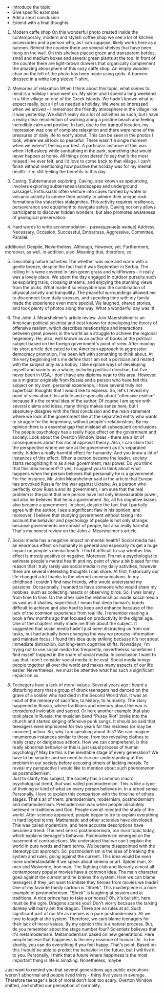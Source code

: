 
- Introduce the topic
- Give specific  examples 
- Add a short conclusion
- Extend with a final thoughts





1. Modern caffe shop
On this wonderful photo created inside the contemporary, modern and stylish coffee shop we see a lot of kitchen accessories and a person who, as I can suppose, likely works here as a barmen. Behind the counter there are several shelves that have been hung on the wall. On this shelves placed green and transparent bottles, small and medium boxes and several green plants at the top. In front of the counter there are light-brown drawers that organically complement the amazing atmosphere of this cozy caffe shop. An empty wooden chair on the left of the photo has been made using grids. A barmen dressed in a white long sleeve T-shirt. 


2. Memories of relaxation
When I think about this topic, what comes to mind is a holiday I once went on. My sister and I spend a long weekend in a little village on one of the Greek Islands. We hadn't known what to expect really, but all of us needed a holiday.
We were so impressed when we arrived - I remember the friendly atmosphere in the village like it was yesterday. We didn't really do a lot of activities as such, but I have a really clear recollection of walking along a pristine beach and feeling incredibly calm and positive. In fact, due to the tranquil location, my impression was one of complete relaxation and there were none of the pressures of daily life to worry about. 
This can be seen in the photos I took, where we all look so peaceful. There wasn't a single moment when we weren't feeling our best. A particular instance of this was when I fell asleep while sunbathing in the park, something that would never happen at home. 
All things considered I'd say that's the most relaxed I've ever felt, and I'd love to come back to that village. I can't finish without mentioning how positive the holiday was for my mental health - I'm still feeling the benefits to this day. 

3. Caving. Subterranean exploring.
Caving, also known as spelunking, involves exploring subterranean landscapes and underground passages. Enthusiasts often venture into caves formed by water or volcanic activity to admire their activity to admire their unique rock formations like stalactites stalagmites. This activity requires resilience, perseverance and equipment to navigate safely. Caving not only allows participants to discover hidden wonders, but also promotes awareness of geological preservation. 

4. Hard words to write
accommodation - размещение(в жилье)
Address, Necessary, Occasion, Successful, Embarrass, Aggressive, Committee, Parallel.

additional:
Despite, Nevertheless, Although, However, yet.
Furthermore, moreover, as well, in addition, also.
Meaning that, therefore, so.

5. Describing nature activities
The whether was nice and warm with a gentle breeze, despite the fact that it was September in Serbia. The rolling hills were covered in lush green grass and wildflowers - it really was a lovely place. We spent the day engaged in outdoor pursuits such as exploring trails, crossing streams, and enjoying the stunning views from the picks. 
What made it so enjoyable was the combination of physical activity and tranquility. The peaceful surroundings allowed me to disconnect from daily stresses, and spending time with my family made the experience even more special. We laughed, shared stories, and took plenty of photos along the way. What a wonderful day was it! 

6. The John J. Mearshelmer's article review.
Join Maershelmer is an American political scientist and best known for developing the theory of offensive realism, which describes relationships and interactions between great powers in the world as a struggle to achieve the regional hegemony. He, also, well known as an author of books at the political subject based on the foreign government's point of view. 
After reading his short article dedicated to the American approach to aggressive democracy promotion, I've been left with something to think about. 
At the very beginning  let's me define that I am not a politician and related with the subject only as a hobby. I like explore ways of developing myself and society as a whole, including political direction, but I've never been in USA, I don't have any diploma near to this area. However, as a migrator originally from Russia and a person who have felt this subject on my own, personal experience, I have several truly not superficial thoughts that I would like to express. 
So, let's I reveal my point of view about this article and especially about "offensive realism" because it's the central idea of the author. 
Of course I am agree with several claims and ideas, many things makes sense here, but I absolutely disagree with the final conclusion and the main statement where we look at the government like at the separated entity who wants to struggle for the hegemony, without people's relationships. 
By my opinion there is a essential gap that mislead all subsequent conclusions. The people psychology has a really huge effect on the government and society. Look about the Overton Window ideas - there are a lot of consequences about this social approval theory. 
Also, I can claim that the perspective where we see at the government as it's separated entity, hidden a really harmful effect for humanity. And you know a lot of instances of this effect.
When a person became the leader, society starts recognizing him as a real government, real power. Do you think that this idea innocent? If yes, I suggest you to think about what happens when the person believes that personally he is a government. 
For the instance, Mr. John Mearshelmer said in the article that Europe has provoked Russia for the war against Ukraine. As a person who perfectly know Russia and its government, I am sure that the real problem is the point that one person have not only immeasurable power, but also he believes that he is a government. So, all his cognitive biases also became a government. 
In short, despite the fact that I partially agree with the author, I see a significant flaw in his opinion, and moreover, I believe that studying government without taking into account the behavior and psychology of people is not only strange. because governments are consist of people, but also really harmful. 
That's my honest review on the John J. Mearshelmer's article.

7. Social media has a negative impact on mental health?
Social media has an enormous effect on humanity in general and especially its get a huge impact on people's mental health. I find it difficult to say whether this effect is mostly positive or negative. 
Moreover, I'm not a psychologist to estimate people's mental health and my point of view a bit biased for the reason that I truly rarely use social media in my daily activities, however there are several interesting thoughts I can share. 
At first, historically our life changed a lot thanks to the internet communications. In my childhood I couldn't find new friends, who would understand my passions. Occasionally, I wanted to have someone who would share my hobbies, such as collecting insects or observing birds. So, I was lonely from time to time. 
On the other side the relationships inside social media as vast as it shallow, superficial. I mean that deep human's bonds difficult to achieve and also hard to keep and enhance because of the lack of the common experience from real life. 
I remember reading a book a few months ago that focused on productivity in the digital age. One of the chapters really made me think about the subject. It suggested that social media hadn't just been distracting us from our tasks, but had actually been changing the way we process information and maintain focus. I found this idea quite striking because it's not about immediate distraction, but long-term cognitive shifts. 
Nowadays, I'm trying not to use social media too frequently, nevertheless sometimes I find myself trapped in the snare of social media. 
In conclusion I want to say that I don't consider social media to be eval. Social media brings people together all over the world and makes many aspects of our life easier. Nevertheless, we must be attentive what has such a significant impact on us. 

8. Teenagers have a lack of moral values.
Several years ago I heard a disturbing story that a group of drunk teenagers had danced on the grave of a soldier who had died in the Second World War. 
It was an insult of the memory of sacrifice, to history, to humanity. 
The story happened in Russia, where traditions and memory about the war is considered inviolable and sacred. 
Or here another example that also took place in Russia: the musician band "Pussy Riot" broke into the church and started singing offensive punk songs. It should be said that teenagers were imprisoned for two years for this reckless (or may be innocent) action.
So, why I am speaking about this? We can imagine innumerous instances similar to those, from too revealing clothes to really crazy or dangerous actions. How we can comprehend, is this really abnormal behavior or this is just usual process of human psychology? May be this is the inevitable stage of every generation? 
We have to be smarter and we need to rise our understanding of this problem in our society before accusing others of lacking morals. 
To reveal my perspective I would like to mention about such phenomenon as postmodernism.  
Just to clarify this subject, the society has a common macro psychological trend, that was called postmodernism. This is  like a type of thinking or kind of what an every person believes in. In a brood sense. 
Personally, I love to explain this comparison with the timeline of others stages. That's all of them: premodernism, modernism, postmodernism and metamodernism. 
Premodernism was when people absolutely believed in traditions and God. People overall rejected the study of the world.
After science appeared, people began to try to explain everything in hard logical terms. Mathematic and other sciences have developed. This was called modernism, and here accurate descriptions have become a trend. 
The next one is postmodernism, our main topic today, which explains teenager's behavior. Postmodernism emerged on the basement of contradictions. We understood that we can't explain the world in pure words and hard terms. We became disappointed with the stereotypical approach. So, postmodernism is the idea of breaking the system and rules, going against the current. 
This idea would be even more understandable if we speak about cinema or art. Spider man, X-men and Wolverine, Iron man, The fighting club and literarily almost all contemporary popular movies have a common idea. The main character goes against the current and he brakes the system.
How we can blame teenagers if they just want to imitate they heroes from movies we made?
One of my favorite family cartoon is "Shrek". This masterpiece is a nice example of postmodernism. "Shrek" is laughing at system and at traditions. A nice prince has to take a princess? Oh, it's bullshit, here must be the ogre. Dragons scares you? Don't worry because the talking donkey will marry om the dragon. There are no rules at all. 
Such significant part of our life as memes is a pure postmodernism. All we love to lough at the system. 
Therefore, we cant blame teenagers for their lack of moral values. By my opinion this is a natural process. 
But, do you remember about the stage number four? Scientists believes that it's metamodernism. 
Metamodernism based on new generations. Here people believe that happiness is the very essence of human life. 
To be shortly, you can do everything if you feel happy. That's point. 
Based on this I would be able to predict the behavior in the future, but I will live it to you. Personally, I think that a future where happiness is the most important thing is life is amazing. Nonetheless, maybe


Just want to remind you that several generations ago public executions weren't abnormal and people lived thirty - thirty five years in average. Therefore teenager's lack of moral don't look too scary. Overton Window shifted, and shifted our perception of normality.
